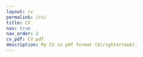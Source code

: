 ```yaml
---
layout: cv
permalink: /cv/
title: CV
nav: true
nav_order: 2
cv_pdf: CV.pdf
description: My CV in pdf format ($\rightarrow$).
---
```

